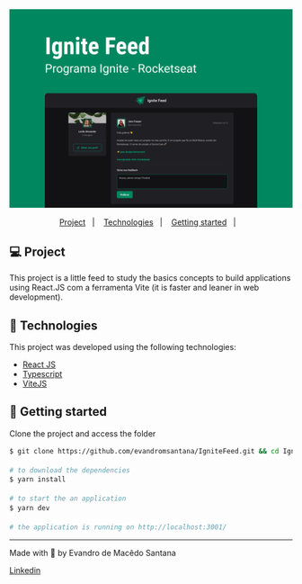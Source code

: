 <img src="./capa.png" alt="preview"/>

<p align="center">
  <a href="#-project">Project</a>&nbsp;&nbsp;&nbsp;|&nbsp;&nbsp;&nbsp;
  <a href="#-technologies">Technologies</a>&nbsp;&nbsp;&nbsp;|&nbsp;&nbsp;&nbsp;
  <a href="#-getting-started">Getting started</a>&nbsp;&nbsp;&nbsp;|&nbsp;&nbsp;&nbsp;  
</p>

## 💻 Project

This project is a little feed to study the basics concepts to build applications using React.JS com a ferramenta Vite (it is faster and leaner in web development).

## 🧪 Technologies

This project was developed using the following technologies:

- [React JS](https://nodejs.org/en/)
- [Typescript](https://www.typescriptlang.org/)
- [ViteJS](https://vitejs.dev/)

## 🚀 Getting started

Clone the project and access the folder

```bash
$ git clone https://github.com/evandromsantana/IgniteFeed.git && cd IgniteFeed

# to download the dependencies
$ yarn install

# to start the an application
$ yarn dev

# the application is running on http://localhost:3001/
```

---

<p>Made with 💜 by Evandro de Macêdo Santana</p>

[Linkedin](https://www.linkedin.com/in/evandro-m-santana/)

